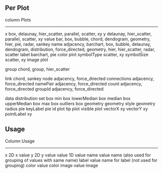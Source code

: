 Per Plot
--------

column       Plots
------       -----
x            box, delaunay, hier_scatter, parallel, scatter, xy
y            delaunay, hier_scatter, parallel, scatter, xy
value        bar, box, bubble, chord, dendogram, geometry, hier, pie, radar, sankey
name         adjacency, barchart, box, bubble, delaunay, dendogram, distribution, force_directed,
             geometry, hier, hier_scatter, radar, scatter
label        barchart, pie
color        plot
symbolType   scatter, xy
symbolSize   scatter, xy
image        plot

group        chord, group, hier_scatter

link         chord, sankey
node         adjacency, force_directed
connections  adjacency, force_directed
namePair     adjacency, force_directed
count        adjacency, force_directed
groupId      adjacency, force_directed

data         distribution
set          box
min          box
lowerMedian  box
median       box
upperMedian  box
max          box
outliers     box
geometry     geometry
style        geometry
radius       pie
keyLabel     pie
id           plot
tip          plot
visible      plot
vectorX      xy
vectorY      xy
pointLabel   xy

Usage
-----

Column  Usage
------  -----
x       2D x value
y       2D y value
value   1D value
name    value name (also used for grouping of values with same name)
label   value name for label (not used for grouping)
color   value color
image   value image
